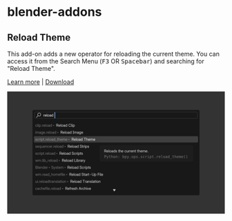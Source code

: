 # blender-addons

## Reload Theme

This add-on adds a new operator for reloading the current theme. You can access it from the Search Menu (<kbd>F3</kbd> OR <kbd>Spacebar</kbd>) and searching for "Reload Theme".

[Learn more](./reload-theme/README.md) | [Download](https://extensions.blender.org/add-ons/reload-theme/)

![Reload Theme Operator](./reload-theme/assets/preview0.png)
